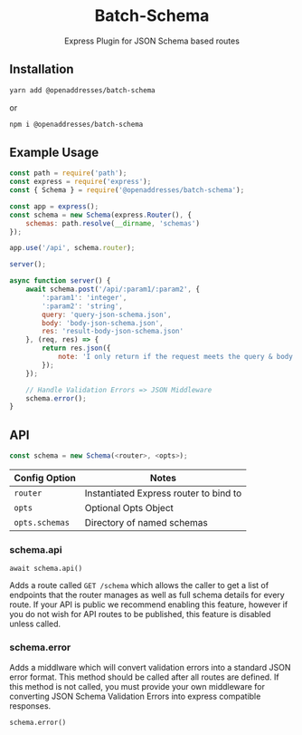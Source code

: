 <h1 align=center>Batch-Schema</h1>

<p align=center>Express Plugin for JSON Schema based routes</p>

## Installation

```sh
yarn add @openaddresses/batch-schema
```

or

```sh
npm i @openaddresses/batch-schema
```

## Example Usage

```js
const path = require('path');
const express = require('express');
const { Schema } = require('@openaddresses/batch-schema');

const app = express();
const schema = new Schema(express.Router(), {
    schemas: path.resolve(__dirname, 'schemas')
});

app.use('/api', schema.router);

server();

async function server() {
    await schema.post('/api/:param1/:param2', {
        ':param1': 'integer',
        ':param2': 'string',
        query: 'query-json-schema.json',
        body: 'body-json-schema.json',
        res: 'result-body-json-schema.json'
    }, (req, res) => {
        return res.json({
            note: 'I only return if the request meets the query & body schemas'
        });
    });

    // Handle Validation Errors => JSON Middleware
    schema.error();
}
```

## API

```js
const schema = new Schema(<router>, <opts>);

```

| Config Option     | Notes |
| ----------------- | ----- |
| `router`          | Instantiated Express router to bind to |
| `opts`            | Optional Opts Object |
| `opts.schemas`    | Directory of named schemas |


### schema.api

```
await schema.api()
```

Adds a route called `GET /schema` which allows the caller to get a list of endpoints that the router manages
as well as full schema details for every route. If your API is public we recommend enabling this feature, however
if you do not wish for API routes to be published, this feature is disabled unless called.

### schema.error

Adds a middlware which will convert validation errors into a standard JSON error format.
This method should be called after all routes are defined. If this method is not called,
you must provide your own middleware for converting JSON Schema Validation Errors into
express compatible responses.

```
schema.error()
```
